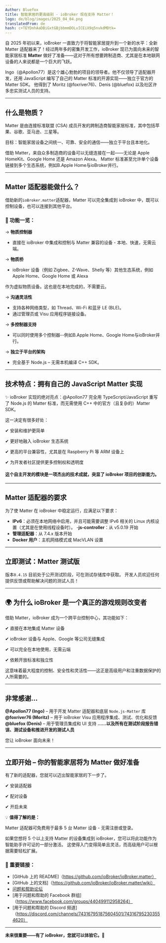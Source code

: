 ```yaml
---
Author: Bluefox
title: 智能家居的更高级别 - ioBroker 现在支持 Matter！
logo: de/blog/images/2025_04_04.png
translatedFrom: de
hash: c+TEYDnhAaDBiGxtGBjbbmmDOLvICEiX9q5nvkdMDtk=
---
```

自 2025 年初以来，ioBroker 一直致力于将智能家居提升到一个新的水平：全新 Matter 适配器来了！经过两年多的密集开发工作，ioBroker 现已为面向未来的智能家居标准 **Matter** 做好了准备——这对于所有想要跨制造商、尤其是在本地联网设备的人来说都是一个巨大的飞跃。

Ingo（@Apollon77）是这个雄心勃勃的项目的领导者。他不仅领导了适配器开发，还用 JavaScript 编写了自己的 Matter 标准的开源实现——独立于官方的 Matter SDK。
他得到了 Moritz (@foxriver76)、Denis (@bluefox) 以及社区许多忠实测试人员的支持。

---

## 什么是物质？
Matter 是由连接标准联盟 (CSA) 成员开发的跨制造商智能家居标准，其中包括苹果、谷歌、亚马逊、三星等。

目标：智能家居设备之间统一、可靠、安全的通信——独立于平台且本地化。

借助 Matter，来自众多制造商的设备可以无缝连接在一起——无论是 Apple HomeKit、Google Home 还是 Amazon Alexa。 Matter 标准甚至允许单个设备链接到多个生态系统，例如B.Apple Home与ioBroker并行。

---

## Matter 适配器能做什么？
借助新的`ioBroker.matter`适配器，Matter 可以完全集成到 ioBroker 中，既可以控制设备，也可以连接到其他平台。

### 🔧 功能一览：
→ **物质控制器**

 - 直接在 ioBroker 中集成和控制与 Matter 兼容的设备 - 本地、快速，无需云端。

→ **物质桥**

- ioBroker 设备（例如 Zigbee、Z-Wave、Shelly 等）其他生态系统，例如 Apple Home、Google Home 或 Alexa

作为虚拟物质设备。这也是在本地完成的，不需要云。

→ **沟通灵活性**

- 支持各种网络类型，如 Thread、Wi-Fi 和蓝牙 LE (BLE)。
- 通过管理员或 Visu 应用程序链接设备。

→ **多控制器支持**

- 可以同时使用多个控制器--例如B.Apple Home、Google Home与ioBroker并行。

→ **独立于平台的架构**

- 完全基于 Node.js – 无需本机编译 C++ SDK。

---

## 技术特点：拥有自己的 JavaScript Matter 实现
✨ ioBroker 实现的绝对亮点：@Apollon77 完全用 TypeScript/JavaScript 重写了 Node.js 的 Matter 标准，而无需使用 C++ 中的官方（且复杂的）Matter SDK。

这一决定有很多好处：

✔ 安装和维护更简单

✔ 更好地融入 ioBroker 生态系统

✔ 更高的平台兼容性，尤其是在 Raspberry Pi 等 ARM 设备上

✔ 为开发者社区提供更多控制权和透明度

#### 这个自主开发的模块是一项杰出的技术成就，突显了 ioBroker 项目的创新能力。
---

## Matter 适配器的要求
为了使 Matter 在 ioBroker 中稳定运行，应满足以下要求：

- **IPv6**：必须在本地网络中启用，并且可能需要调整 IPv6 相关的 Linux 内核设置（尤其是在使用线程设备时）。
-**js-controller**：从 v5.0.19 开始
- **管理适配器**：从 7.4.x 版本开始
- **Docker 用户**：主机网络模式或 MacVLAN 设置

---

## 立即测试：Matter 测试版
版本`0.4.15` 目前处于公开测试阶段，可在测试存储库中获取。
开发人员欢迎任何提供反馈或帮助解决问题的测试人员！

---

## 🌍 为什么 ioBroker 是一个真正的游戏规则改变者
借助 Matter，ioBroker 成为一个跨平台控制中心，其功能如下：

✔ 直接在本地集成 Matter 设备

✔ ioBroker 设备与 Apple、Google 等公司无缝集成

✔ 可以完全在本地使用，无需云端

✔ 依赖开放标准和独立性

这意味着最大程度的控制、安全性和灵活性——这正是高级用户和注重数据保护的人所需要的。

---

## 非常感谢…
**@Apollon77 (Ingo)** – 用于开发 Matter 适配器和底层 `Node.js-Matter` 库 **@foxriver76 (Moritz)** – 用于 ioBroker Visu 应用程序集成、测试、优化和反馈 **@bluefox (Denis)** – 用于管理员集成和 UI 支持 **……以及所有在测试阶段报告错误、测试设备和推进开发的测试人员**

 您让 ioBroker 面向未来！

---

## 立即开始 – 你的智能家居将为 Matter 做好准备
有了新的适配器，您就可以迈出智能家居的下一步了。

✔ 安装适配器

✔ 配对设备

✔ 开启未来

💡 **值得了解的是：**

Matter 适配器可免费用于最多 5 台 Matter 设备 - 无需注册或登录。

如果您想将 5 个以上支持 Matter 的设备集成到 ioBroker，您可以将此功能作为智能助手许可证的一部分激活。
这使得入门变得简单且灵活，而高级用户可以根据需要轻松扩展。

### 📄 重要链接：
- [GitHub 上的 README]（https://github.com/ioBroker/ioBroker.matter）
- [GitHub 上的文档]（https://github.com/ioBroker/ioBroker.matter/wiki）
- [问题和帮助论坛](https://forum.iobroker.net/topic/79498/matter-beta-allgemeine-fragen-und-diskussionen)
- [用于问题和帮助的 Facebook 群组]（https://www.facebook.com/groups/440499112958264）
- [用于问题和帮助的 Discord 频道]（https://discord.com/channels/743167951875604501/743167952303554620）

---

**未来很重要——有了 ioBroker，您就可以体验它。**🚀